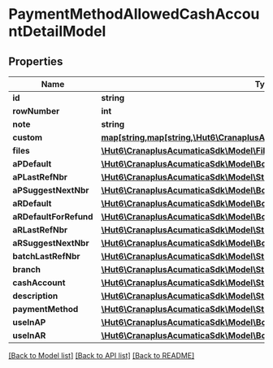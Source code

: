 # PaymentMethodAllowedCashAccountDetailModel

## Properties
Name | Type | Description | Notes
------------ | ------------- | ------------- | -------------
**id** | **string** |  | [optional] 
**rowNumber** | **int** |  | [optional] 
**note** | **string** |  | [optional] 
**custom** | [**map[string,map[string,\Hut6\CranaplusAcumaticaSdk\Model\CustomFieldModel]]**](map.md) |  | [optional] 
**files** | [**\Hut6\CranaplusAcumaticaSdk\Model\FileLinkModel[]**](FileLinkModel.md) |  | [optional] 
**aPDefault** | [**\Hut6\CranaplusAcumaticaSdk\Model\BooleanValueModel**](BooleanValueModel.md) |  | [optional] 
**aPLastRefNbr** | [**\Hut6\CranaplusAcumaticaSdk\Model\StringValueModel**](StringValueModel.md) |  | [optional] 
**aPSuggestNextNbr** | [**\Hut6\CranaplusAcumaticaSdk\Model\BooleanValueModel**](BooleanValueModel.md) |  | [optional] 
**aRDefault** | [**\Hut6\CranaplusAcumaticaSdk\Model\BooleanValueModel**](BooleanValueModel.md) |  | [optional] 
**aRDefaultForRefund** | [**\Hut6\CranaplusAcumaticaSdk\Model\BooleanValueModel**](BooleanValueModel.md) |  | [optional] 
**aRLastRefNbr** | [**\Hut6\CranaplusAcumaticaSdk\Model\StringValueModel**](StringValueModel.md) |  | [optional] 
**aRSuggestNextNbr** | [**\Hut6\CranaplusAcumaticaSdk\Model\BooleanValueModel**](BooleanValueModel.md) |  | [optional] 
**batchLastRefNbr** | [**\Hut6\CranaplusAcumaticaSdk\Model\StringValueModel**](StringValueModel.md) |  | [optional] 
**branch** | [**\Hut6\CranaplusAcumaticaSdk\Model\StringValueModel**](StringValueModel.md) |  | [optional] 
**cashAccount** | [**\Hut6\CranaplusAcumaticaSdk\Model\StringValueModel**](StringValueModel.md) |  | [optional] 
**description** | [**\Hut6\CranaplusAcumaticaSdk\Model\StringValueModel**](StringValueModel.md) |  | [optional] 
**paymentMethod** | [**\Hut6\CranaplusAcumaticaSdk\Model\StringValueModel**](StringValueModel.md) |  | [optional] 
**useInAP** | [**\Hut6\CranaplusAcumaticaSdk\Model\BooleanValueModel**](BooleanValueModel.md) |  | [optional] 
**useInAR** | [**\Hut6\CranaplusAcumaticaSdk\Model\BooleanValueModel**](BooleanValueModel.md) |  | [optional] 

[[Back to Model list]](../README.md#documentation-for-models) [[Back to API list]](../README.md#documentation-for-api-endpoints) [[Back to README]](../README.md)


